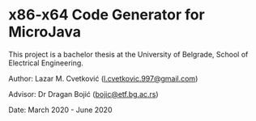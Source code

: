 # x86-x64 Code Generator for MicroJava

This project is a bachelor thesis at the University of Belgrade, School of Electrical Engineering.

Author:   Lazar M. Cvetković (l.cvetkovic.997@gmail.com)

Advisor:  Dr Dragan Bojić (bojic@etf.bg.ac.rs)

Date:     March 2020 - June 2020
